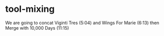 # tool-mixing
We are going to concat Viginti Tres (5:04) and Wings For Marie (6:13) then Merge with 10,000 Days (11:15)
